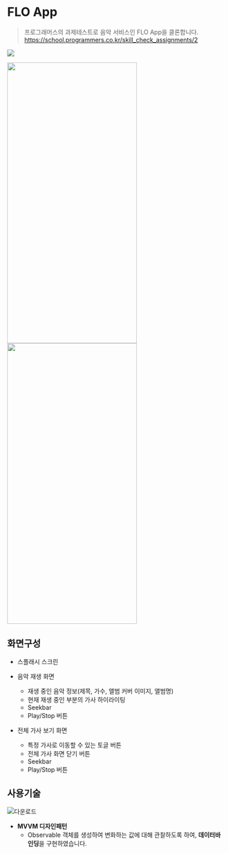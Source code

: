 # FLO App
> 프로그래머스의 과제테스트로 음악 서비스인 FLO App을 클론합니다.<br>
https://school.programmers.co.kr/skill_check_assignments/2

<img src="https://img.shields.io/badge/Swift-orange?style=flat-square&logo=Swift&logoColor=white"/>

<img src="https://user-images.githubusercontent.com/76645463/204215310-09b6fa9a-4ad8-4828-a340-7ab67ec73b7b.png" width="300" height="650">  <img src="https://user-images.githubusercontent.com/76645463/204215318-434774a0-3c53-4346-9cc0-ca166dc70821.png" width="300" height="650">

## 화면구성

- 스플래시 스크린

- 음악 재생 화면
  - 재생 중인 음악 정보(제목, 가수, 앨범 커버 이미지, 앨범명)
  - 현재 재생 중인 부분의 가사 하이라이팅
  - Seekbar
  - Play/Stop 버튼
- 전체 가사 보기 화면
  - 특정 가사로 이동할 수 있는 토글 버튼
  - 전체 가사 화면 닫기 버튼
  - Seekbar
  - Play/Stop 버튼



## 사용기술
![다운로드](https://user-images.githubusercontent.com/76645463/204228015-e0fd779b-d2ae-4ffd-adbb-49e1414cc61f.png)

- **MVVM 디자인패턴**
  - Observable 객체를 생성하여 변화하는 값에 대해 관찰하도록 하여, **데이터바인딩**을 구현하였습니다.

